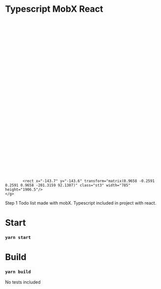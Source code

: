# Typescript MobX React

<?xml version="1.0" encoding="utf-8"?>
<!-- Generator: Adobe Illustrator 19.2.1, SVG Export Plug-In . SVG Version: 6.00 Build 0)  -->
<svg version="1.1" id="Layer_1" xmlns="http://www.w3.org/2000/svg" xmlns:xlink="http://www.w3.org/1999/xlink" x="0px" y="0px"
	 viewBox="0 0 1200 1200" style="enable-background:new 0 0 1200 1200;" xml:space="preserve">
<style type="text/css">
	.st0{clip-path:url(#SVGID_2_);}
	.st1{fill:url(#SVGID_3_);}
	.st2{fill:url(#SVGID_4_);}
	.st3{opacity:0.28;fill:#C24411;}
	.st4{fill:#FFFFFF;}
</style>
<g>
	<defs>
		<path id="SVGID_1_" d="M1088.7,1165.5H111.3c-42.4,0-76.7-34.4-76.7-76.7V111.3c0-42.4,34.4-76.7,76.7-76.7h977.4
			c42.4,0,76.7,34.4,76.7,76.7v977.4C1165.5,1131.1,1131.1,1165.5,1088.7,1165.5z"/>
	</defs>
	<clipPath id="SVGID_2_">
		<use xlink:href="#SVGID_1_"  style="overflow:visible;"/>
	</clipPath>
	<g class="st0">
		<linearGradient id="SVGID_3_" gradientUnits="userSpaceOnUse" x1="426.6738" y1="482.4993" x2="1284.413" y2="1239.9835">
			<stop  offset="0" style="stop-color:#F77122"/>
			<stop  offset="1" style="stop-color:#D6560A"/>
		</linearGradient>
		<polygon class="st1" points="573.6,1896.7 -87.9,1286.6 1204.5,-115 1866,495 		"/>
		<linearGradient id="SVGID_4_" gradientUnits="userSpaceOnUse" x1="1128.9907" y1="-135.8044" x2="-496.2911" y2="788.1552">
			<stop  offset="0" style="stop-color:#D6560A"/>
			<stop  offset="1" style="stop-color:#F77122"/>
		</linearGradient>
		<polygon class="st2" points="-66.9,1307.6 -644.1,775.5 648.4,-626.1 1225.5,-94 		"/>
		
			<rect x="-143.7" y="-143.6" transform="matrix(0.9658 -0.2591 0.2591 0.9658 -201.3159 92.1307)" class="st3" width="785" height="1906.5"/>
	</g>
</g>
<g>
	<path class="st4" d="M384.9,900.1H245.4v-45.3h85.6V345.2h-85.6v-45.3h139.5V900.1z"/>
	<path class="st4" d="M745.7,463c-16.1,60.4-35,118.2-56.7,173.6c-21.7,55.4-42.7,105-62.9,148.8H574
		c-20.3-43.8-41.2-93.4-62.9-148.8c-21.7-55.4-40.6-113.2-56.7-173.6h62c5,20.3,10.8,41.9,17.7,64.8s14,45.7,21.7,68.2
		c7.6,22.5,15.4,44.3,23.2,65.4c7.8,21.1,15.3,39.9,22.3,56.4c7-16.5,14.5-35.3,22.3-56.4c7.8-21.1,15.6-42.9,23.2-65.4
		c7.6-22.5,14.9-45.3,21.7-68.2s12.7-44.5,17.7-64.8H745.7z"/>
	<path class="st4" d="M815.1,299.9h139.5v45.3h-85.6v509.6h85.6v45.3H815.1V299.9z"/>
</g>
</svg>

Step 1
Todo list made with mobX.
Typescript included in project with react.

# Start
### `yarn start`

# Build
### `yarn build`

No tests included
